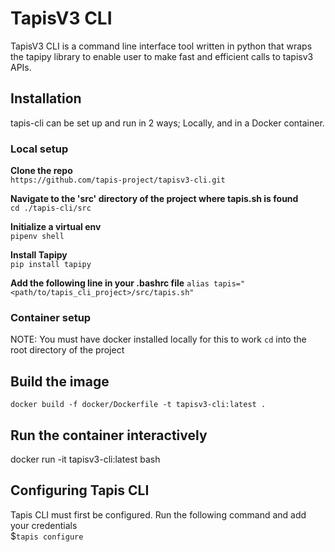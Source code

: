 # TapisV3 CLI

TapisV3 CLI is a command line interface tool written in python that wraps the tapipy library to enable user to make fast and efficient calls to tapisv3 APIs.

## Installation
tapis-cli can be set up and run in 2 ways; Locally, and in a Docker container.

### Local setup
**Clone the repo**\
`https://github.com/tapis-project/tapisv3-cli.git`

**Navigate to the 'src' directory of the project where tapis.sh is found**\
`cd ./tapis-cli/src`

**Initialize a virtual env**\
`pipenv shell`

**Install Tapipy**\
`pip install tapipy`

**Add the following line in your .bashrc file**
`alias tapis="<path/to/tapis_cli_project>/src/tapis.sh"`

### Container setup
NOTE: You must have docker installed locally for this to work
`cd` into the root directory of the project

## Build the image
`docker build -f docker/Dockerfile -t tapisv3-cli:latest .`

## Run the container interactively
docker run -it tapisv3-cli:latest bash

## Configuring Tapis CLI
Tapis CLI must first be configured. Run the following command and add your credentials\
$`tapis configure`

